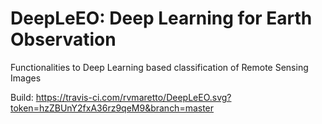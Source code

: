 # DeepLeEO: Deep Learning for Earth Observation

Functionalities to Deep Learning based classification of Remote Sensing Images


Build: https://travis-ci.com/rvmaretto/DeepLeEO.svg?token=hzZBUnY2fxA36rz9qeM9&branch=master
